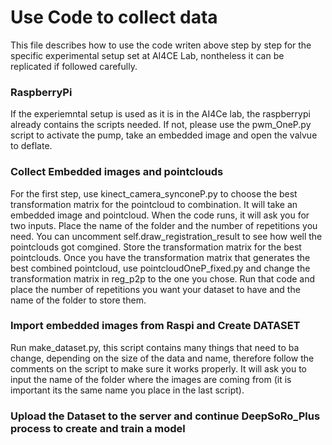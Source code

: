 # Use Code to collect data 
This file describes how to use the code writen above step by step for the specific experimental setup set at AI4CE Lab, nontheless it can be replicated if followed carefully. 

### RaspberryPi
If the experiemntal setup is used as it is in the AI4Ce lab, the raspberrypi already contains the scripts needed. If not, please use the pwm_OneP.py script to activate the pump, take an embedded image and open the valvue to deflate.

### Collect Embedded images and pointclouds 
For the first step, use kinect_camera_synconeP.py to choose the best transformation matrix for the pointcloud to combination. It will take an embedded image and pointcloud. When the code runs, it will ask you for two inputs. Place the name of the folder and the number of repetitions you need. 
You can uncomment self.draw_registration_result to see how well the pointclouds got comgined. Store the transformation matrix for the best pointclouds. 
Once you have the transformation matrix that generates the best combined pointcloud, use pointcloudOneP_fixed.py and change the transformation matrix in reg_p2p to the one you chose. 
Run that code and place the number of repetitions you want your dataset to have and the name of the folder to store them. 

### Import embedded images from Raspi and Create DATASET 
Run make_dataset.py, this script contains many things that need to ba change, depending on the size of the data and name, therefore follow the comments on the script to make sure it works properly.
It will ask you to input the name of the folder where the images are coming from (it is important its the same name you place in the last script).

### Upload the Dataset to the server and continue DeepSoRo_Plus process to create and train a model 
